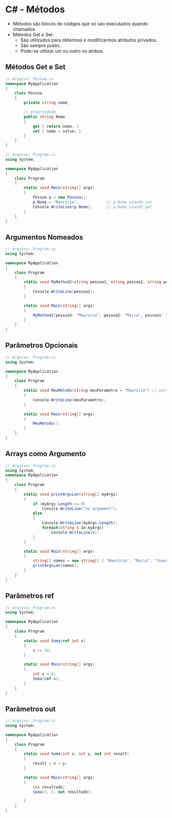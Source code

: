 # C# - Métodos

- Métodos são blocos de códigos que só são executados quando chamados.   
- Métodos Get e Set:
    - São utilizados para obtermos e modificarmos atributos privados.  
    - São sempre public.    
    - Pode-se utilizar um ou outro ou ambos.  

## Métodos Get e Set

~~~csharp
// Arquivo: Pessoa.cs
namespace MyApplication
{
    class Pessoa
    {
        private string nome;

        // propriedade
        public string Nome
        {
            get { return nome; }
            set { nome = value; }
        }
    }
}
~~~

~~~csharp
// Arquivo: Program.cs
using System;

namespace MyApplication
{
    class Program
    {
        static void Main(string[] args)
        {
            Pessoa p = new Pessoa();
            p.Nome = "Maurício";            // p.Nome usando set
            Console.WriteLine(p.Nome);      // p.Nome usando get
        }
    }
}
~~~

## Argumentos Nomeados      

~~~csharp
// Arquivo: Program.cs
using System;

namespace MyApplication
{
    class Program
    {
        static void MyMethod2(string pessoa1, string pessoa2, string pessoa3)
        {
            Console.WriteLine(pessoa1);
        }

        static void Main(string[] args)
        {
            MyMethod2(pessoa3: "Maurício", pessoa2: "Maria", pessoa1: "Joana"); // argumentos nomeados
        }
    }
}
~~~

## Parâmetros Opcionais

~~~csharp
// Arquivo: Program.cs
using System;

namespace MyApplication
{
    class Program
    {
        static void MeuMetodo(string meuParametro = "Maurício") // parametro opcional
        {
            Console.WriteLine(meuParametro);
        }

        static void Main(string[] args)
        {
            MeuMetodo();
        }
    }
}
~~~
    
## Arrays como Argumento

~~~csharp
// Arquivo: Program.cs
using System;
namespace MyApplication
{
    class Program
    {
        static void printArgsLen(string[] myArgs)
        {
            if (myArgs.Length == 0)
                Console.WriteLine("no argument");
            else
            {
                Console.WriteLine(myArgs.Length);
                foreach(string s in myArgs)    
                    Console.WriteLine(s);
            }
        }

        static void Main(string[] args)
        {
            string[] names = new string[] { "Maurício", "Maria", "Joana" };
            printArgsLen(names);
        }
    }
}
~~~

## Parâmetros ref

~~~csharp
// Arquivo: Program.cs
using System;

namespace MyApplication
{
    class Program
    {
        static void Soma(ref int x)
        {
            x += 10;
        }

        static void Main(string[] args)
        {
            int x = 0;
            Soma(ref x);
        }
    }
}
~~~

## Parâmetros out

~~~csharp
// Arquivo: Program.cs
using System;

namespace MyApplication
{
    class Program
    {
        static void Soma(int x, int y, out int result)
        {
            result = x + y;
        }

        static void Main(string[] args)
        {
            int resultado;
            Soma(1, 2, out resultado);

        }
    }
}
~~~
